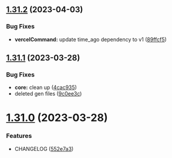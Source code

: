 ## [1.31.2](https://github.com/tictapp/cli/compare/v1.31.1...v1.31.2) (2023-04-03)


### Bug Fixes

* **vercelCommand:** update time_ago dependency to v1 ([89ffcf5](https://github.com/tictapp/cli/commit/89ffcf5ea352f692999d2ff5308e6fea5bb3158e))

## [1.31.1](https://github.com/tictapp/cli/compare/v1.31.0...v1.31.1) (2023-03-28)


### Bug Fixes

* **core:** clean up ([4cac935](https://github.com/tictapp/cli/commit/4cac935caca1a9c931876de5edc701317470f870))
* deleted gen files ([9c0ee3c](https://github.com/tictapp/cli/commit/9c0ee3c779fb0791b67391063e54982ac34c8cdb))

# [1.31.0](https://github.com/tictapp/cli/compare/v1.30.0...v1.31.0) (2023-03-28)


### Features

* CHANGELOG ([552e7a3](https://github.com/tictapp/cli/commit/552e7a3370e7d4eaee5dfc273cae9d65f5cd095f))
